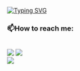 [![Typing SVG](https://readme-typing-svg.demolab.com?font=Exo+2&weight=35&size=50&duration=6000&pause=1000&color=8756F7&background=361EFF00&center=true&vCenter=true&width=1000&lines=Hi%F0%9F%91%8B+I'm+Mila;++%E2%9C%A8Welcome+to+my+Github%E2%9C%A8;I'm+a+junior+java+developer)](https://git.io/typing-svg)


### 📫How to reach me:
<br>
<div> 
  <a href="https://www.linkedin.com/in/camrifolagos/" target="_blank"><img src="https://img.shields.io/badge/LinkedIn-0077B5?style=for-the-badge&logo=linkedin&logoColor=white" target="_blank"></a>  
  <img src="https://komarev.com/ghpvc/?username=kioalice&color=blueviolet&style=for-the-badge">
</div>

<img align="center" style="text-align: center" src="https://github-readme-stats.vercel.app/api/top-langs/?username=kioalice&layout=compact&theme=buefy"/>

<!--
**kioalice/kioalice** is a ✨ _special_ ✨ repository because its `README.md` (this file) appears on your GitHub profile.

Here are some ideas to get you started:

- 🔭 I’m currently working on ...
- 🌱 I’m currently learning ...
- 👯 I’m looking to collaborate on ...
- 🤔 I’m looking for help with ...
- 💬 Ask me about ...
- 📫 How to reach me: ...
- 😄 Pronouns: ...
- ⚡ Fun fact: ...
-->
